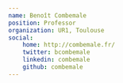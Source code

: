 ```yaml
---
name: Benoît Combemale
position: Professor
organization: UR1, Toulouse
social:
    home: http://combemale.fr/
    twitter: bcombemale
    linkedin: combemale
    github: combemale
---
```

